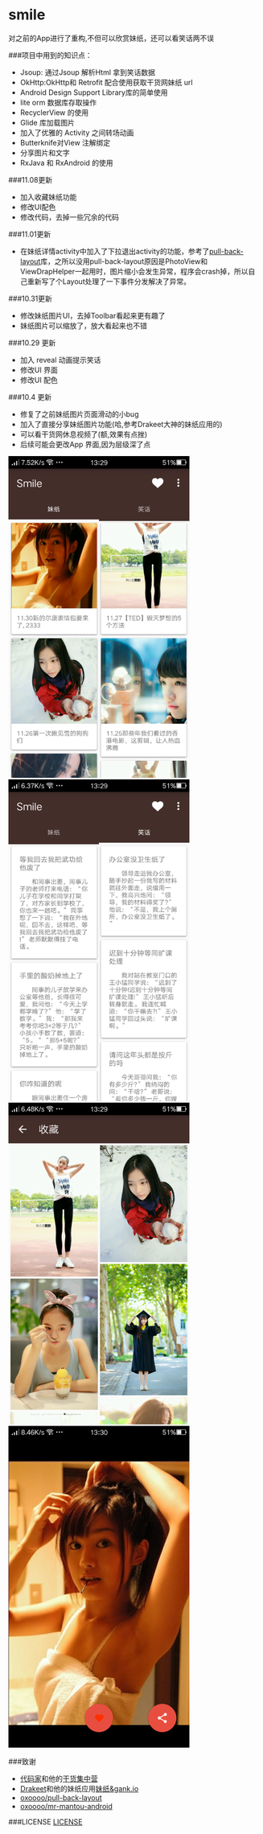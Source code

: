 # smile

对之前的App进行了重构,不但可以欣赏妹纸，还可以看笑话两不误

###项目中用到的知识点：
   * Jsoup: 通过Jsoup 解析Html 拿到笑话数据
   * OkHttp:OkHttp和 Retrofit 配合使用获取干货网妹纸 url
   * Android Design Support Library库的简单使用
   * lite orm 数据库存取操作
   * RecyclerView 的使用
   * Glide 库加载图片
   * 加入了优雅的 Activity 之间转场动画
   * Butterknife对View 注解绑定
   * 分享图片和文字
   * RxJava 和 RxAndroid 的使用

###11.08更新
   * 加入收藏妹纸功能
   * 修改UI配色
   * 修改代码，去掉一些冗余的代码

###11.01更新
   * 在妹纸详情activity中加入了下拉退出activity的功能，参考了[pull-back-layout](https://github.com/oxoooo/pull-back-layout)库，之所以没用pull-back-layout原因是PhotoView和ViewDrapHelper一起用时，图片缩小会发生异常，程序会crash掉，所以自己重新写了个Layout处理了一下事件分发解决了异常。

###10.31更新
   * 修改妹纸图片UI，去掉Toolbar看起来更有趣了
   * 妹纸图片可以缩放了，放大看起来也不错

###10.29 更新
   * 加入 reveal 动画提示笑话
   * 修改UI 界面
   * 修改UI 配色

###10.4 更新
   * 修复了之前妹纸图片页面滑动的小bug
   * 加入了直接分享妹纸图片功能(哈,参考Drakeet大神的妹纸应用的)
   * 可以看干货网休息视频了(额,效果有点挫)
   * 后续可能会更改App 界面,因为层级深了点
   

<img src="/screenshots/Screenshot_2015-11-30-13-29-23-581.png" alt="screenshot" title="screenshot" width="360" height="640" /> <img src="/screenshots/Screenshot_2015-11-30-13-29-43-18.png" alt="screenshot" title="screenshot" width="360" height="640" />
<img src="/screenshots/Screenshot_2015-11-30-13-29-49-888.png" alt="screenshot" title="screenshot" width="360" height="640" />
<img src="/screenshots/Screenshot_2015-11-30-13-30-06-889.png" alt="screenshot" title="screenshot" width="360" height="640" />

###致谢
* [代码家](http://blog.daimajia.com/)和他的[干货集中营](http://gank.io/)
* [Drakeet](http://drakeet.me/)和他的妹纸应用[妹纸&gank.io](https://github.com/drakeet/Meizhi)
* [oxoooo/pull-back-layout](https://github.com/oxoooo/pull-back-layout)
* [oxoooo/mr-mantou-android](https://github.com/oxoooo/mr-mantou-android)


###LICENSE
[LICENSE](https://github.com/Assassinss/smile/blob/master/LICENSE)

